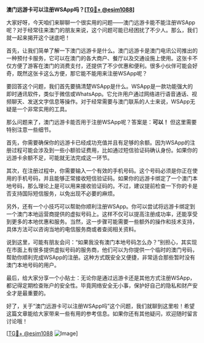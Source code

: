 **澳门远游卡可以注册WSApp吗？[[TG💪+ @esim1088](https://t.me/s/esim1088)]**

大家好呀，今天咱们来聊聊一个很实用的问题——澳门远游卡能不能注册WSApp呢？对于经常往来澳门的朋友来说，这个问题可能已经困扰了不少人。那么，我们就一起来揭开这个谜底吧！

首先，让我们简单了解一下澳门远游卡是什么。澳门远游卡是澳门电讯公司推出的一种预付卡服务，它可以在澳门的各大商户、餐厅以及交通设施上使用。这张卡不仅方便了游客在澳门的消费支付，还提供了不少优惠和便利。很多小伙伴可能会好奇，既然这张卡这么方便，那它能不能用来注册WSApp呢？

要回答这个问题，我们首先要搞清楚WSApp是什么。WSApp是一款功能强大的即时通讯软件，类似于微信或WhatsApp。它允许用户通过网络进行语音通话、视频聊天、发送文字信息等操作。对于经常需要与澳门联系的人士来说，WSApp无疑是一个非常实用的工具。

那么问题来了，澳门远游卡能否用于注册WSApp呢？答案是：**可以！** 但这里需要特别注意一些细节。

首先，你需要确保你的远游卡已经成功充值并且有足够的余额。因为WSApp的注册过程可能会涉及到一些小额验证费用，比如通过短信验证码确认身份。如果你的远游卡余额不足，可能就无法完成这一环节。

其次，在注册过程中，你需要输入一个有效的手机号码。这个号码必须是你正在使用的手机号码，并且能够正常接收短信验证码。如果你的远游卡绑定了一个澳门本地号码，那么理论上是可以用来接收验证码的。不过，建议提前检查一下你的卡是否支持国际短信服务，以免出现不必要的麻烦。

另外，还有一个小技巧可以帮助你顺利注册WSApp。你可以尝试将远游卡绑定到一个澳门本地运营商提供的虚拟号码上。这样不仅可以提高注册成功率，还能享受到更多的本地优惠和服务。当然，这一步骤可能需要一些额外的操作和技术支持，具体方法可以咨询当地的电信服务商或者查阅相关资料。

说到这里，可能有朋友会问：“如果我没有澳门本地号码怎么办？”别担心，其实现在市面上有很多提供虚拟号码的服务商，他们可以为你提供一个临时的澳门号码，帮助你顺利完成WSApp的注册。这种方式既安全又便捷，非常适合那些暂时没有澳门本地号码的用户。

最后，给大家分享一个小贴士：无论你是通过远游卡还是其他方式注册WSApp，都记得定期检查账户的安全性。毕竟网络安全无小事，保护好自己的隐私和财产安全才是最重要的。

好了，关于“澳门远游卡可以注册WSApp吗”这个问题，我们就聊到这里啦！希望这篇文章能给大家带来一些有用的参考信息。如果你还有其他疑问，欢迎随时留言讨论哦！

[[TG💪+ @esim1088](https://t.me/s/esim1088) ![Image](https://i.postimg.cc/4NQfJmqS/Snipaste-2025-05-13-00-14-12.png)]